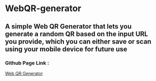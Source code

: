 # WebQR-generator

## A simple Web QR Generator that lets you generate a random QR based on the input URL you provide, which you can either save or scan using your mobile device for future use
### Github Page Link :
[Web QR Generator](https://mohsinfarooq.github.io/WebQR-generator/)

